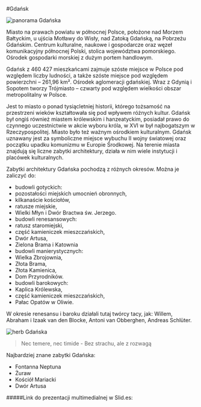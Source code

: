 #Gdańsk


![panorama Gdańska](http://upload.wikimedia.org/wikipedia/commons/thumb/a/ab/2012-08-30_pano_gdansk_sm2.jpg/1920px-2012-08-30_pano_gdansk_sm2.jpg)

Miasto na prawach powiatu w północnej Polsce, położone nad Morzem Bałtyckim, u ujścia Motławy do Wisły, nad Zatoką Gdańską, na Pobrzeżu Gdańskim. Centrum kulturalne, naukowe i gospodarcze oraz węzeł komunikacyjny północnej Polski, stolica województwa pomorskiego. Ośrodek gospodarki morskiej z dużym portem handlowym.

Gdańsk z 460 427 mieszkańcami zajmuje szóste miejsce w Polsce pod względem liczby ludności, a także szóste miejsce pod względem powierzchni – 261,96 km². Ośrodek aglomeracji gdańskiej. Wraz z Gdynią i Sopotem tworzy Trójmiasto – czwarty pod względem wielkości obszar metropolitalny w Polsce.

Jest to miasto o ponad tysiącletniej historii, którego tożsamość na przestrzeni wieków kształtowała się pod wpływem różnych kultur. Gdańsk był ongiś również miastem królewskim i hanzeatyckim, posiadał prawo do czynnego uczestnictwie w akcie wyboru króla, w XVI w był najbogatszym w Rzeczypospolitej. Miasto było też ważnym ośrodkiem kulturalnym. Gdańsk uznawany jest za symboliczne miejsce wybuchu II wojny światowej oraz początku upadku komunizmu w Europie Środkowej. Na terenie miasta znajdują się liczne zabytki architektury, działa w nim wiele instytucji i placówek kulturalnych.



Zabytki architektury Gdańska pochodzą z różnych okresów. Można je zaliczyć do:

 * budowli gotyckich:
  * pozostałości miejskich umocnień obronnych, 
  * kilkanaście kościołów, 
  * ratusze miejskie, 
  * Wielki Młyn i Dwór Bractwa św. Jerzego. 
 * budowli renesansowych: 
  * ratusz staromiejski, 
  * część kamieniczek mieszczańskich, 
  * Dwór Artusa, 
  * Zielona Brama i Katownia
 * budowli manierystycznych:
  * Wielka Zbrojownia, 
  * Złota Brama, 
  * Złota Kamienica, 
  * Dom Przyrodników.
 * budowli barokowych:
  * Kaplica Królewska, 
  * część kamieniczek mieszczańskich, 
  * Pałac Opatów w Oliwie.

W okresie renesansu i baroku działali tutaj twórcy tacy, jak: Willem, Abraham i Izaak van den Blocke, Antoni van Obberghen, Andreas Schlüter.

![herb Gdańska](http://3.bp.blogspot.com/-S9MlfBP0yU4/TmY_j7Y_xHI/AAAAAAAAQnk/0D207pR5cA8/s1600/DSC_4652.JPG)
>Nec temere, nec timide - 
>Bez strachu, ale z rozwagą


Najbardziej znane zabytki Gdańska:

 * Fontanna Neptuna
 * Żuraw
 * Kościół Mariacki
 * Dwór Artusa


#####Link do prezentacji multimedialnej w Slid.es: 

